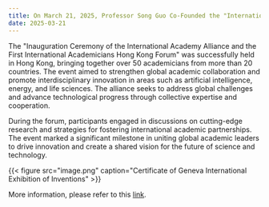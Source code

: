 ```yaml
---
title: On March 21, 2025, Professor Song Guo Co-Founded the "International Academy Alliance," Bringing Together Over 50 Academicians from More Than 20 Countries
date: 2025-03-21
---
```


<!--more-->


The "Inauguration Ceremony of the International Academy Alliance and the First International Academicians Hong Kong Forum" was successfully held in Hong Kong, bringing together over 50 academicians from more than 20 countries. The event aimed to strengthen global academic collaboration and promote interdisciplinary innovation in areas such as artificial intelligence, energy, and life sciences. The alliance seeks to address global challenges and advance technological progress through collective expertise and cooperation.

During the forum, participants engaged in discussions on cutting-edge research and strategies for fostering international academic partnerships. The event marked a significant milestone in uniting global academic leaders to drive innovation and create a shared vision for the future of science and technology.


{{< figure src="image.png" caption="Certificate of Geneva International Exhibition of Inventions" >}}

More information, please refer to this [link](https://mp.weixin.qq.com/s/tPB3pWX_36dYoCAe1T2ReQ).